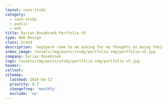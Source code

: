 ```yaml
---
layout: case-study
category:
  - case-study
  - public
  - web
title: Darian Rosebrook Portfolio V5
type: Web Design
class: brand
description:  keySpark came to me asking for my thoughts on being their lead designer
index_image: /assets/img/posts/study/portfolio-img/portfolio-v5.jpg
company: Darian Rosebrook
logo: /assets/img/posts/study/portfolio-img/portfolio-v5.jpg
header:
callout:
sitemap:
  lastmod: 2016-04-12
  priority: 0.7
  changefreq: 'monthly'
  exclude: 'no'
---
```

